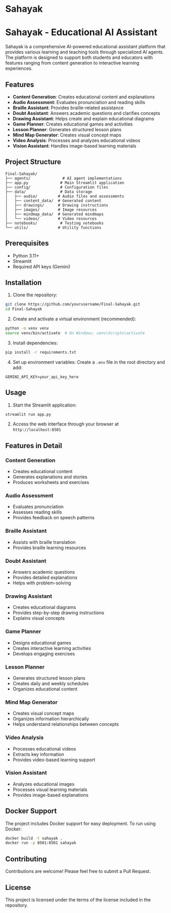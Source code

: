 # Sahayak

# Sahayak - Educational AI Assistant

Sahayak is a comprehensive AI-powered educational assistant platform that provides various learning and teaching tools through specialized AI agents. The platform is designed to support both students and educators with features ranging from content generation to interactive learning experiences.

## Features

- **Content Generation**: Creates educational content and explanations
- **Audio Assessment**: Evaluates pronunciation and reading skills
- **Braille Assistant**: Provides braille-related assistance
- **Doubt Assistant**: Answers academic questions and clarifies concepts
- **Drawing Assistant**: Helps create and explain educational diagrams
- **Game Planner**: Creates educational games and activities
- **Lesson Planner**: Generates structured lesson plans
- **Mind Map Generator**: Creates visual concept maps
- **Video Analysis**: Processes and analyzes educational videos
- **Vision Assistant**: Handles image-based learning materials

## Project Structure


```
Final-Sahayak/
├── agents/              # AI agent implementations
├── app.py              # Main Streamlit application
├── config/             # Configuration files
├── data/               # Data storage
│   ├── audio/         # Audio files and assessments
│   ├── content_data/  # Generated content
│   ├── drawings/      # Drawing instructions
│   ├── images/        # Image resources
│   ├── mindmap_data/  # Generated mindmaps
│   └── videos/        # Video resources
├── notebooks/          # Testing notebooks
└── utils/             # Utility functions
```

## Prerequisites

- Python 3.11+
- Streamlit
- Required API keys (Gemini)

## Installation

1. Clone the repository:
```bash
git clone https://github.com/yourusername/Final-Sahayak.git
cd Final-Sahayak
```

2. Create and activate a virtual environment (recommended):
```bash
python -m venv venv
source venv/bin/activate  # On Windows: venv\Scripts\activate
```

3. Install dependencies:
```bash
pip install -r requirements.txt
```

4. Set up environment variables:
Create a `.env` file in the root directory and add:
```
GEMINI_API_KEY=your_api_key_here
```

## Usage

1. Start the Streamlit application:
```bash
streamlit run app.py
```

2. Access the web interface through your browser at `http://localhost:8501`

## Features in Detail

### Content Generation
- Creates educational content
- Generates explanations and stories
- Produces worksheets and exercises

### Audio Assessment
- Evaluates pronunciation
- Assesses reading skills
- Provides feedback on speech patterns

### Braille Assistant
- Assists with braille translation
- Provides braille learning resources

### Doubt Assistant
- Answers academic questions
- Provides detailed explanations
- Helps with problem-solving

### Drawing Assistant
- Creates educational diagrams
- Provides step-by-step drawing instructions
- Explains visual concepts

### Game Planner
- Designs educational games
- Creates interactive learning activities
- Develops engaging exercises

### Lesson Planner
- Generates structured lesson plans
- Creates daily and weekly schedules
- Organizes educational content

### Mind Map Generator
- Creates visual concept maps
- Organizes information hierarchically
- Helps understand relationships between concepts

### Video Analysis
- Processes educational videos
- Extracts key information
- Provides video-based learning support

### Vision Assistant
- Analyzes educational images
- Processes visual learning materials
- Provides image-based explanations

## Docker Support

The project includes Docker support for easy deployment. To run using Docker:

```bash
docker build -t sahayak .
docker run -p 8501:8501 sahayak
```

## Contributing

Contributions are welcome! Please feel free to submit a Pull Request.

## License

This project is licensed under the terms of the license included in the repository.




